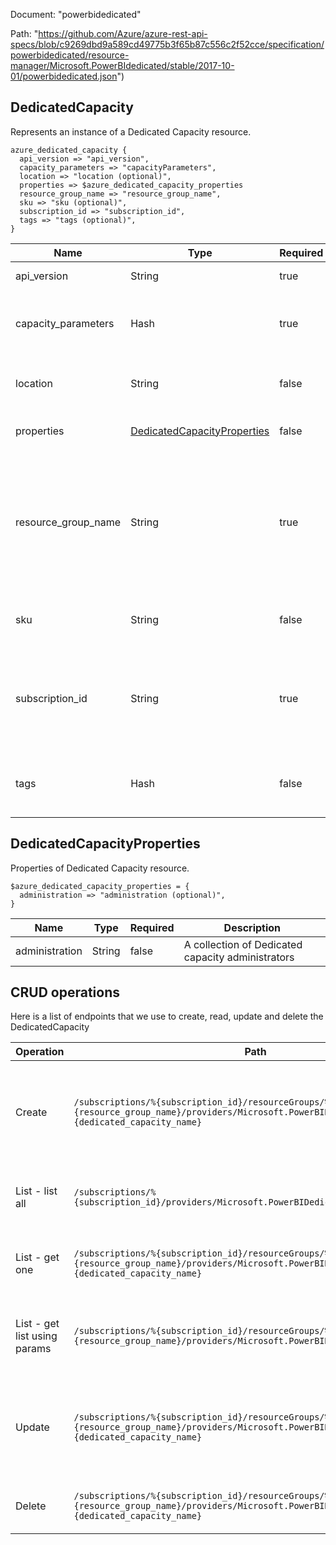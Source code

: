 Document: "powerbidedicated"


Path: "https://github.com/Azure/azure-rest-api-specs/blob/c9269dbd9a589cd49775b3f65b87c556c2f52cce/specification/powerbidedicated/resource-manager/Microsoft.PowerBIdedicated/stable/2017-10-01/powerbidedicated.json")

## DedicatedCapacity

Represents an instance of a Dedicated Capacity resource.

```puppet
azure_dedicated_capacity {
  api_version => "api_version",
  capacity_parameters => "capacityParameters",
  location => "location (optional)",
  properties => $azure_dedicated_capacity_properties
  resource_group_name => "resource_group_name",
  sku => "sku (optional)",
  subscription_id => "subscription_id",
  tags => "tags (optional)",
}
```

| Name        | Type           | Required       | Description       |
| ------------- | ------------- | ------------- | ------------- |
|api_version | String | true | The client API version. |
|capacity_parameters | Hash | true | Contains the information used to provision the Dedicated capacity. |
|location | String | false | Location of the PowerBI Dedicated resource. |
|properties | [DedicatedCapacityProperties](#dedicatedcapacityproperties) | false | Properties of the provision operation request. |
|resource_group_name | String | true | The name of the Azure Resource group of which a given PowerBIDedicated capacity is part. This name must be at least 1 character in length, and no more than 90. |
|sku | String | false | The SKU of the PowerBI Dedicated resource. |
|subscription_id | String | true | A unique identifier for a Microsoft Azure subscription. The subscription ID forms part of the URI for every service call. |
|tags | Hash | false | Key-value pairs of additional resource provisioning properties. |
        
## DedicatedCapacityProperties

Properties of Dedicated Capacity resource.

```puppet
$azure_dedicated_capacity_properties = {
  administration => "administration (optional)",
}
```

| Name        | Type           | Required       | Description       |
| ------------- | ------------- | ------------- | ------------- |
|administration | String | false | A collection of Dedicated capacity administrators |



## CRUD operations

Here is a list of endpoints that we use to create, read, update and delete the DedicatedCapacity

| Operation | Path | Verb | Description | OperationID |
| ------------- | ------------- | ------------- | ------------- | ------------- |
|Create|`/subscriptions/%{subscription_id}/resourceGroups/%{resource_group_name}/providers/Microsoft.PowerBIDedicated/capacities/%{dedicated_capacity_name}`|Put|Provisions the specified Dedicated capacity based on the configuration specified in the request.|Capacities_Create|
|List - list all|`/subscriptions/%{subscription_id}/providers/Microsoft.PowerBIDedicated/capacities`|Get|Lists all the Dedicated capacities for the given subscription.|Capacities_List|
|List - get one|`/subscriptions/%{subscription_id}/resourceGroups/%{resource_group_name}/providers/Microsoft.PowerBIDedicated/capacities/%{dedicated_capacity_name}`|Get|Gets details about the specified dedicated capacity.|Capacities_GetDetails|
|List - get list using params|`/subscriptions/%{subscription_id}/resourceGroups/%{resource_group_name}/providers/Microsoft.PowerBIDedicated/capacities`|Get|Gets all the Dedicated capacities for the given resource group.|Capacities_ListByResourceGroup|
|Update|`/subscriptions/%{subscription_id}/resourceGroups/%{resource_group_name}/providers/Microsoft.PowerBIDedicated/capacities/%{dedicated_capacity_name}`|Put|Provisions the specified Dedicated capacity based on the configuration specified in the request.|Capacities_Create|
|Delete|`/subscriptions/%{subscription_id}/resourceGroups/%{resource_group_name}/providers/Microsoft.PowerBIDedicated/capacities/%{dedicated_capacity_name}`|Delete|Deletes the specified Dedicated capacity.|Capacities_Delete|
